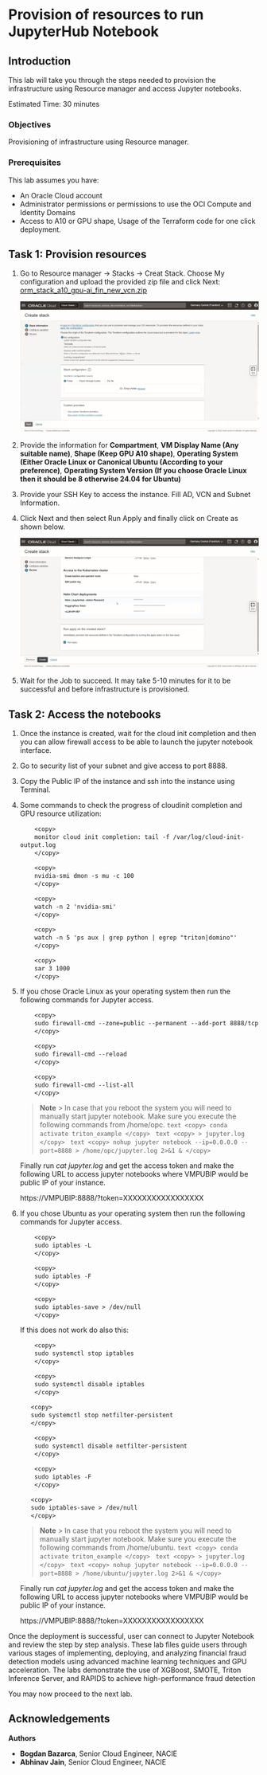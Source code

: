 # Provision of resources to run JupyterHub Notebook

## Introduction

This lab will take you through the steps needed to provision the infrastructure using Resource manager and access Jupyter notebooks.

Estimated Time: 30 minutes

### Objectives

Provisioning of infrastructure using Resource manager.

### Prerequisites

This lab assumes you have:

* An Oracle Cloud account
* Administrator permissions or permissions to use the OCI Compute and Identity Domains
* Access to A10 or GPU shape, Usage of the Terraform code for one click deployment.

## Task 1: Provision resources

1. Go to Resource manager -> Stacks -> Creat Stack. Choose My configuration and upload the provided zip file and click Next: [orm_stack_a10_gpu-ai_fin_new_vcn.zip](https://objectstorage.us-ashburn-1.oraclecloud.com/p/MowTvhjhvgsR5msJwtCzVxhveQKdE9T0ii9jcWnCZvwKScoR7TFkuDdCDLITZorc/n/c4u02/b/hosted_workshops/o/orm_stack_a10_gpu-ai_fin_new_vcn.zip)

    ![Resource Manager](images/resource_manager.png)

2. Provide the information for **Compartment**, **VM Display Name (Any suitable name)**, **Shape (Keep GPU A10 shape)**, **Operating System (Either Oracle Linux or Canonical Ubuntu (According to your preference)**, **Operating System Version (If you choose Oracle Linux then it should be 8 otherwise 24.04 for Ubuntu)**

3. Provide your SSH Key to access the instance. Fill AD, VCN and Subnet Information.

4. Click Next and then select Run Apply and finally click on Create as shown below.

    ![Apply Stack](images/apply_stack.png)

5. Wait for the Job to succeed. It may take 5-10 minutes for it to be successful and before infrastructure is provisioned.

## Task 2: Access the notebooks

1. Once the instance is created, wait for the cloud init completion and then you can allow firewall access to be able to launch the jupyter notebook interface.

2. Go to security list of your subnet and give access to port 8888.

3. Copy the Public IP of the instance and ssh into the instance using Terminal.

4. Some commands to check the progress of cloudinit completion and GPU resource utilization:

    ```text
        <copy>
        monitor cloud init completion: tail -f /var/log/cloud-init-output.log
        </copy>
    ```

    ```text
        <copy>
        nvidia-smi dmon -s mu -c 100
        </copy>
    ```

    ```text
        <copy>
        watch -n 2 'nvidia-smi'
        </copy>
    ```

    ```text
        <copy>
        watch -n 5 'ps aux | grep python | egrep "triton|domino"'
        </copy>
    ```

    ```text
        <copy>
        sar 3 1000
        </copy>
    ```

5. If you chose Oracle Linux as your operating system then run the following commands for Jupyter access.

    ```text
        <copy>
        sudo firewall-cmd --zone=public --permanent --add-port 8888/tcp
        </copy>
    ```

    ```text
        <copy>
        sudo firewall-cmd --reload
        </copy>
    ```

    ```text
        <copy>
        sudo firewall-cmd --list-all
        </copy>
    ```

    > **Note**
        > In case that you reboot the system you will need to manually start jupyter notebook. Make sure you execute the following commands from /home/opc.
            ```text
                <copy>
                conda activate triton_example
                </copy>
            ```
            ```text
                <copy>
                > jupyter.log
                </copy>
            ```
            ```text
               <copy>
               nohup jupyter notebook --ip=0.0.0.0 --port=8888 > /home/opc/jupyter.log 2>&1 &
               </copy>
            ```

    Finally run *cat jupyter.log* and get the access token and make the following URL to access jupyter notebooks where VMPUBIP would be public IP of your instance.

    https://VMPUBIP:8888/?token=XXXXXXXXXXXXXXXXX

6. If you chose Ubuntu as your operating system then run the following commands for Jupyter access.

    ```text
        <copy>
        sudo iptables -L
        </copy>
    ```

    ```text
        <copy>
        sudo iptables -F
        </copy>
    ```

    ```text
        <copy>
        sudo iptables-save > /dev/null
        </copy>
    ```

    If this does not work do also this:

    ```text
        <copy>
        sudo systemctl stop iptables
        </copy>
    ```

    ```text
        <copy>
        sudo systemctl disable iptables
        </copy>
    ```

     ```text
        <copy>
        sudo systemctl stop netfilter-persistent
        </copy>
    ```

    ```text
        <copy>
        sudo systemctl disable netfilter-persistent
        </copy>
    ```

    ```text
        <copy>
        sudo iptables -F
        </copy>
    ```

     ```text
        <copy>
        sudo iptables-save > /dev/null
        </copy>
    ```

    > **Note**
        > In case that you reboot the system you will need to manually start jupyter notebook. Make sure you execute the following commands from /home/ubuntu.
            ```text
                <copy>
                conda activate triton_example
                </copy>
            ```
            ```text
                <copy>
                > jupyter.log
                </copy>
            ```
            ```text
               <copy>
               nohup jupyter notebook --ip=0.0.0.0 --port=8888 > /home/ubuntu/jupyter.log 2>&1 &
               </copy>
            ```

    Finally run *cat jupyter.log* and get the access token and make the following URL to access jupyter notebooks where VMPUBIP would be public IP of your instance.

    https://VMPUBIP:8888/?token=XXXXXXXXXXXXXXXXX

Once the deployment is successful, user can connect to Jupyter Notebook and review the step by step analysis. These lab files guide users through various stages of implementing, deploying, and analyzing financial fraud detection models using advanced machine learning techniques and GPU acceleration. The labs demonstrate the use of XGBoost, SMOTE, Triton Inference Server, and RAPIDS to achieve high-performance fraud detection

You may now proceed to the next lab.

## Acknowledgements

**Authors**

* **Bogdan Bazarca**, Senior Cloud Engineer, NACIE
* **Abhinav Jain**, Senior Cloud Engineer, NACIE